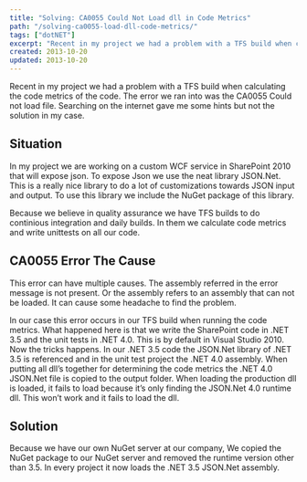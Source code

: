 ```yaml
---
title: "Solving: CA0055 Could Not Load dll in Code Metrics"
path: "/solving-ca0055-load-dll-code-metrics/"
tags: ["dotNET"]
excerpt: "Recent in my project we had a problem with a TFS build when calculating the code metrics of the code. The error we ran into was the CA0055 Could not load file. Searching on the internet gave me some hints but not the solution in my case."
created: 2013-10-20
updated: 2013-10-20
---
```



Recent in my project we had a problem with a TFS build when calculating the code metrics of the code. The error we ran into was the CA0055 Could not load file. Searching on the internet gave me some hints but not the solution in my case.

## Situation

In my project we are working on a custom WCF service in SharePoint 2010 that will expose json. To expose Json we use the neat library JSON.Net. This is a really nice library to do a lot of customizations towards JSON input and output. To use this library we include the NuGet package of this library.

Because we believe in quality assurance we have TFS builds to do continious integration and daily builds. In them we calculate code metrics and write unittests on all our code.

## CA0055 Error The Cause

This error can have multiple causes. The assembly referred in the error message is not present. Or the assembly refers to an assembly that can not be loaded. It can cause some headache to find the problem.

In our case this error occurs in our TFS build when running the code metrics. What happened here is that we write the SharePoint code in .NET 3.5 and the unit tests in .NET 4.0. This is by default in Visual Studio 2010. Now the tricks happens. In our .NET 3.5 code the JSON.Net library of .NET 3.5 is referenced and in the unit test project the .NET 4.0 assembly. When putting all dll’s together for determining the code metrics the .NET 4.0 JSON.Net file is copied to the output folder. When loading the production dll is loaded, it fails to load because it’s only finding the JSON.Net 4.0 runtime dll. This won’t work and it fails to load the dll.

## Solution

Because we have our own NuGet server at our company, We copied the NuGet package to our NuGet server and removed the runtime version other than 3.5. In every project it now loads the .NET 3.5 JSON.Net assembly.
